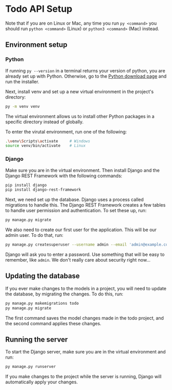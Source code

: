 # Todo API Setup

Note that if you are on Linux or Mac, any time you run `py <command>` you should run `python <command>` (Linux) or `python3 <command>` (Mac) instead.

## Environment setup

### Python

If running `py --version` in a terminal returns your version of python, you are already set up with Python. Otherwise, go to the [Python download page](https://www.python.org/downloads/) and run the installer.

Next, install venv and set up a new virtual environment in the project's directory:

```sh
py -m venv venv
```

The virtual environment allows us to install other Python packages in a specific directory instead of globally.

To enter the virutal environment, run one of the following:

```sh
.\venv\Scripts\activate     # Windows
source venv/bin/activate    # Linux
```

### Django

Make sure you are in the virtual environment. Then install Django and the Django REST Framework with the following commands:

```sh
pip install django
pip install django-rest-framework
```

Next, we need set up the database. Django uses a process called migrations to handle this. The Django REST Framework creates a few tables to handle user permission and authentication. To set these up, run:

```sh
py manage.py migrate
```

We also need to create our first user for the application. This will be our admin user. To do that, run:

```sh
py manage.py createsuperuser --username admin --email 'admin@example.com'
```

Django will ask you to enter a password. Use something that will be easy to remember, like `admin`. We don't really care about security right now...

## Updating the database

If you ever make changes to the models in a project, you will need to update the database, by migrating the changes. To do this, run:

```sh
py manage.py makemigrations todo
py manage.py migrate
```

The first command saves the model changes made in the todo project, and the second command applies these changes.

## Running the server

To start the Django server, make sure you are in the virtual environment and run:

```sh
py manage.py runserver
```

If you make changes to the project while the server is running, Django will automatically apply your changes.